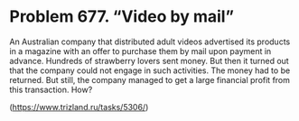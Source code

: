 # Problem 677. “Video by mail”

An Australian company that distributed adult videos advertised its products in a magazine with an offer to purchase them by mail upon payment in advance. Hundreds of strawberry lovers sent money. But then it turned out that the company could not engage in such activities. The money had to be returned. But still, the company managed to get a large financial profit from this transaction. How?

(https://www.trizland.ru/tasks/5306/)